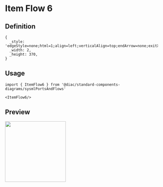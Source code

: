 # Item Flow 6

## Definition

```
{
  _style: 'edgeStyle=none;html=1;align=left;verticalAlign=top;endArrow=none;exitX=1;exitY=0.5;entryX=0;entryY=0.5;',
  _width: 2,
  _height: 370,
}
```

## Usage

```
import { ItemFlow6 } from '@diac/standard-components-diagrams/sysmlPortsAndFlows'

<ItemFlow6/>
```

## Preview

<img src="./item-flow-6.png" width="200"/>
